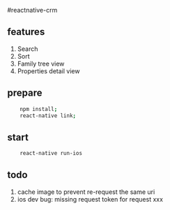 #reactnative-crm

## features
1. Search
2. Sort
3. Family tree view
4. Properties detail view

## prepare
``` bash
    npm install;
    react-native link;
```

## start
``` bash
    react-native run-ios
```

## todo
1. cache image to prevent re-request the same uri
2. ios dev bug: missing request token for request xxx